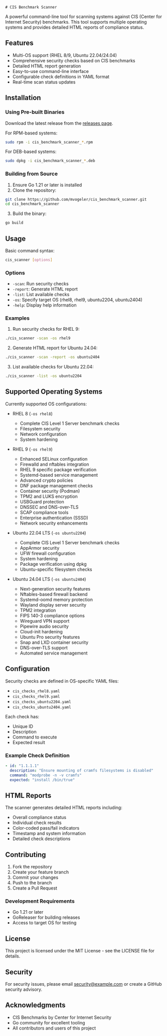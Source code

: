     # CIS Benchmark Scanner

A powerful command-line tool for scanning systems against CIS (Center for Internet Security) benchmarks. This tool supports multiple operating systems and provides detailed HTML reports of compliance status.

## Features

- Multi-OS support (RHEL 8/9, Ubuntu 22.04/24.04)
- Comprehensive security checks based on CIS benchmarks
- Detailed HTML report generation
- Easy-to-use command-line interface
- Configurable check definitions in YAML format
- Real-time scan status updates

## Installation

### Using Pre-built Binaries

Download the latest release from the [releases page](https://github.com/mvogeler/cis_benchmark_scanner/releases).

For RPM-based systems:
```bash
sudo rpm -i cis_benchmark_scanner_*.rpm
```

For DEB-based systems:
```bash
sudo dpkg -i cis_benchmark_scanner_*.deb
```

### Building from Source

1. Ensure Go 1.21 or later is installed
2. Clone the repository:
```bash
git clone https://github.com/mvogeler/cis_benchmark_scanner.git
cd cis_benchmark_scanner
```

3. Build the binary:
```bash
go build
```

## Usage

Basic command syntax:
```bash
cis_scanner [options]
```

### Options
- `-scan`: Run security checks
- `-report`: Generate HTML report
- `-list`: List available checks
- `-os`: Specify target OS (rhel8, rhel9, ubuntu2204, ubuntu2404)
- `-help`: Display help information

### Examples

1. Run security checks for RHEL 9:
```bash
./cis_scanner -scan -os rhel9
```

2. Generate HTML report for Ubuntu 24.04:
```bash
./cis_scanner -scan -report -os ubuntu2404
```

3. List available checks for Ubuntu 22.04:
```bash
./cis_scanner -list -os ubuntu2204
```

## Supported Operating Systems

Currently supported OS configurations:
- RHEL 8 (`-os rhel8`)
  - Complete CIS Level 1 Server benchmark checks
  - Filesystem security
  - Network configuration
  - System hardening

- RHEL 9 (`-os rhel9`)
  - Enhanced SELinux configuration
  - Firewalld and nftables integration
  - RHEL 9 specific package verification
  - Systemd-based service management
  - Advanced crypto policies
  - DNF package management checks
  - Container security (Podman)
  - TPM2 and LUKS encryption
  - USBGuard protection
  - DNSSEC and DNS-over-TLS
  - SCAP compliance tools
  - Enterprise authentication (SSSD)
  - Network security enhancements

- Ubuntu 22.04 LTS (`-os ubuntu2204`)
  - Complete CIS Level 1 Server benchmark checks
  - AppArmor security
  - UFW firewall configuration
  - System hardening
  - Package verification using dpkg
  - Ubuntu-specific filesystem checks

- Ubuntu 24.04 LTS (`-os ubuntu2404`)
  - Next-generation security features
  - Nftables-based firewall backend
  - Systemd-oomd memory protection
  - Wayland display server security
  - TPM2 integration
  - FIPS 140-3 compliance options
  - Wireguard VPN support
  - Pipewire audio security
  - Cloud-init hardening
  - Ubuntu Pro security features
  - Snap and LXD container security
  - DNS-over-TLS support
  - Automated service management

## Configuration

Security checks are defined in OS-specific YAML files:
- `cis_checks_rhel8.yaml`
- `cis_checks_rhel9.yaml`
- `cis_checks_ubuntu2204.yaml`
- `cis_checks_ubuntu2404.yaml`

Each check has:
- Unique ID
- Description
- Command to execute
- Expected result

### Example Check Definition
```yaml
- id: "1.1.1.1"
  description: "Ensure mounting of cramfs filesystems is disabled"
  command: "modprobe -n -v cramfs"
  expected: "install /bin/true"
```

## HTML Reports

The scanner generates detailed HTML reports including:
- Overall compliance status
- Individual check results
- Color-coded pass/fail indicators
- Timestamp and system information
- Detailed check descriptions

## Contributing

1. Fork the repository
2. Create your feature branch
3. Commit your changes
4. Push to the branch
5. Create a Pull Request

### Development Requirements
- Go 1.21 or later
- GoReleaser for building releases
- Access to target OS for testing

## License

This project is licensed under the MIT License - see the LICENSE file for details.

## Security

For security issues, please email security@example.com or create a GitHub security advisory.

## Acknowledgments

- CIS Benchmarks by Center for Internet Security
- Go community for excellent tooling
- All contributors and users of this project
